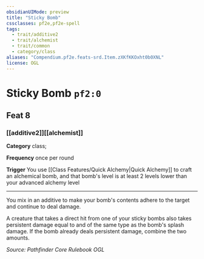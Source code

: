 ```yaml
---
obsidianUIMode: preview
title: "Sticky Bomb"
cssclasses: pf2e,pf2e-spell
tags:
  - trait/additive2
  - trait/alchemist
  - trait/common
  - category/class
aliases: "Compendium.pf2e.feats-srd.Item.zXKfKKOxht0b0XNL"
license: OGL
---
```

# Sticky Bomb `pf2:0`
## Feat 8
### [[additive2]][[alchemist]]

**Category** class; 




**Frequency** once per round

**Trigger** You use [[Class Features/Quick Alchemy|Quick Alchemy]] to craft an alchemical bomb, and that bomb's level is at least 2 levels lower than your advanced alchemy level

* * *

You mix in an additive to make your bomb's contents adhere to the target and continue to deal damage.

A creature that takes a direct hit from one of your sticky bombs also takes persistent damage equal to and of the same type as the bomb's splash damage. If the bomb already deals persistent damage, combine the two amounts.

*Source: Pathfinder Core Rulebook*
*OGL*